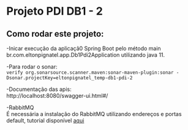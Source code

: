 # Projeto PDI DB1 - 2  

## Como rodar este projeto:  
-Inicar execução da aplicaçã0 Spring Boot pelo método main br.com.eltonpignatel.app.Db1Pdi2Application utilizando java 11.

-Para rodar o sonar:  
```verify org.sonarsource.scanner.maven:sonar-maven-plugin:sonar -Dsonar.projectKey=eltonpignatel_temp-db1-pdi-2```  

-Documentação das apis:  
http://localhost:8080/swagger-ui.html#/

-RabbitMQ  
É necessária a instalação do RabbitMQ utilizando endereços e portas default, tutorial disponível [aqui](https://www.rabbitmq.com/download.html)  
